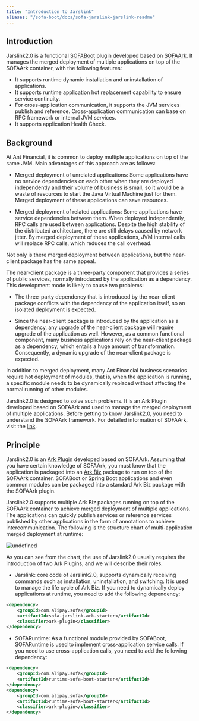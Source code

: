 ```yaml
---
title: "Introduction to Jarslink"
aliases: "/sofa-boot/docs/sofa-jarslink-jarslink-readme"
---
```


## Introduction

Jarslink2.0 is a functional [SOFABoot](https://github.com/sofastack/sofa-boot) plugin developed based on [SOFAArk](https://github.com/sofastack/sofa-ark). It manages the merged deployment of multiple applications on top of the SOFAArk container, with the following features:

+ It supports runtime dynamic installation and uninstallation of applications.
+ It supports runtime application hot replacement capability to ensure service continuity.
+ For cross-application communication, it supports the JVM services publish and reference. Cross-application communication can base on RPC framework or internal JVM services.
+ It supports application Health Check.

## Background

At Ant Financial, it is common to deploy multiple applications on top of the same JVM. Main advantages of this approach are as follows:

+ Merged deployment of unrelated applications: Some applications have no service dependencies on each other when they are deployed independently and their volume of business is small, so it would be a waste of resources to start the Java Virtual Machine just for them. Merged deployment of these applications can save resources.

+ Merged deployment of related applications: Some applications have service dependencies between them. When deployed independently, RPC calls are used between applications. Despite the high stability of the distributed architecture, there are still delays caused by network jitter. By merged deployment of these applications, JVM internal calls will replace RPC calls, which reduces the call overhead.

Not only is there merged deployment between applications, but the near-client package has the same appeal.

The near-client package is a three-party component that provides a series of public services, normally introduced by the application as a dependency. This development mode is likely to cause two problems:

+ The three-party dependency that is introduced by the near-client package conflicts with the dependency of the application itself, so an isolated deployment is expected.

+ Since the near-client package is introduced by the application as a dependency, any upgrade of the near-client package will require upgrade of the application as well. However, as a common functional component, many business applications rely on the near-client package as a dependency, which entails a huge amount of transformation. Consequently, a dynamic upgrade of the near-client package is expected.

In addition to merged deployment, many Ant Financial business scenarios require hot deployment of modules, that is, when the application is running, a specific module needs to be dynamically replaced without affecting the normal running of other modules.

Jarslink2.0 is designed to solve such problems. It is an Ark Plugin developed based on SOFAArk and used to manage the merged deployment of multiple applications. Before getting to know Jarslink2.0, you need to understand the SOFAArk framework. For detailed information of SOFAArk, visit the [link](../sofa-ark-readme).

## Principle

Jarslink2.0 is an [Ark Plugin](../sofa-ark-ark-plugin) developed based on SOFAArk. Assuming that you have certain knowledge of SOFAArk, you must know that the application is packaged into an [Ark Biz](../sofa-ark-ark-biz) package to run on top of the SOFAArk container. SOFABoot or Spring Boot applications and even common modules can be packaged into a standard Ark Biz package with the SOFAArk plugin.

Jarslink2.0 supports multiple Ark Biz packages running on top of the SOFAArk container to achieve merged deployment of multiple applications. The applications can quickly publish services or reference services published by other applications in the form of annotations to achieve intercommunication. The following is the structure chart of multi-application merged deployment at runtime:

![undefined](../resources/jarslink-runtime.png)

As you can see from the chart, the use of Jarslink2.0 usually requires the introduction of two Ark Plugins, and we will describe their roles.

+ Jarslink: core code of Jarslink2.0, supports dynamically receiving commands such as installation, uninstallation, and switching. It is used to manage the life cycle of Ark Biz. If you need to dynamically deploy applications at runtime, you need to add the following dependency:

```xml
<dependency>
    <groupId>com.alipay.sofa</groupId>
    <artifactId>sofa-jarslink-ark-starter</artifactId>
    <classifier>ark-plugin</classifier>
</dependency>
```

+ SOFARuntime: As a functional module provided by SOFABoot, SOFARuntime is used to implement cross-application service calls. If you need to use cross-application calls, you need to add the following dependency:

```xml
<dependency>
    <groupId>com.alipay.sofa</groupId>
    <artifactId>runtime-sofa-boot-starter</artifactId>
</dependency>
<dependency>
    <groupId>com.alipay.sofa</groupId>
    <artifactId>runtime-sofa-boot-starter</artifactId>
    <classifier>ark-plugin</classifier>
</dependency>
```

